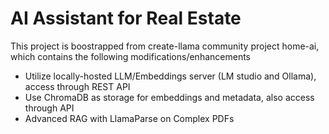 # AI Assistant for Real Estate

This project is boostrapped from create-llama community project home-ai, which contains the following modifications/enhancements

- Utilize locally-hosted LLM/Embeddings server (LM studio and Ollama), access through REST API
- Use ChromaDB as storage for embeddings and metadata, also access through API
- Advanced RAG with LlamaParse on Complex PDFs
